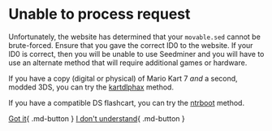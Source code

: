 # Unable to process request

Unfortunately, the website has determined that your `movable.sed` cannot be brute-forced. Ensure that you gave the correct ID0 to the website. If your ID0 is correct, then you will be unable to use Seedminer and you will have to use an alternate method that will require additional games or hardware.

If you have a copy (digital or physical) of Mario Kart 7 *and* a second, modded 3DS, you can try the [kartdlphax](https://3ds.hacks.guide/installing-boot9strap-(kartdlphax)) method.

If you have a compatible DS flashcart, you can try the [ntrboot](https://3ds.hacks.guide/ntrboot) method.

[Got it](/troubleshoot/issue/success){ .md-button }
[I don't understand](/troubleshoot/issue/support){ .md-button }